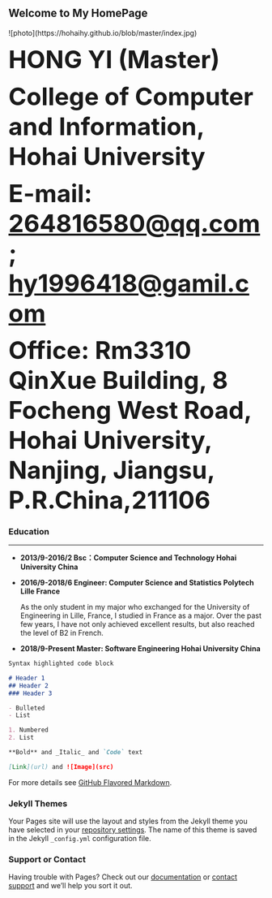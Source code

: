 ## Welcome to My HomePage
<div align=left>![photo](https://hohaihy.github.io/blob/master/index.jpg)</div>

  <font size=18>**HONG  YI  (Master)**</font>
  
  <font size=12>**College of Computer and Information, Hohai University**</font>
  
  <font size=12>**E-mail: 264816580@qq.com; hy1996418@gamil.com**</font>
  
  <font size=12>**Office: Rm3310 QinXue Building, 8 Focheng West Road, Hohai University, Nanjing, Jiangsu, P.R.China,211106**</font>
  

### Education
*** 
+ **2013/9-2016/2   Bsc：Computer Science and Technology   Hohai University   China**

+ **2016/9-2018/6   Engineer: Computer Science and Statistics   Polytech Lille   France**

  As the only student in my major who exchanged for the University of Engineering in Lille, France, I studied in France as a major. Over  the past few years, I have not only achieved excellent results, but also reached the level of B2 in French.
+ **2018/9-Present   Master: Software Engineering Hohai University   China**

```markdown
Syntax highlighted code block

# Header 1
## Header 2
### Header 3

- Bulleted
- List

1. Numbered
2. List

**Bold** and _Italic_ and `Code` text

[Link](url) and ![Image](src)
```

For more details see [GitHub Flavored Markdown](https://guides.github.com/features/mastering-markdown/).

### Jekyll Themes

Your Pages site will use the layout and styles from the Jekyll theme you have selected in your [repository settings](https://github.com/hohaihy/hohaihy.github.io/settings). The name of this theme is saved in the Jekyll `_config.yml` configuration file.

### Support or Contact

Having trouble with Pages? Check out our [documentation](https://help.github.com/categories/github-pages-basics/) or [contact support](https://github.com/contact) and we’ll help you sort it out.
